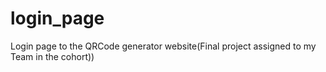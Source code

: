 # login_page
 Login page to the QRCode generator website(Final project assigned to my Team in the cohort))
